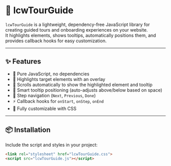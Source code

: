 # 🧭 lcwTourGuide  

`lcwTourGuide` is a lightweight, dependency-free JavaScript library for creating guided tours and onboarding experiences on your website.  
It highlights elements, shows tooltips, automatically positions them, and provides callback hooks for easy customization.  

---

## ✨ Features
- 🚀 Pure JavaScript, no dependencies  
- 🎯 Highlights target elements with an overlay  
- 📜 Scrolls automatically to show the highlighted element and tooltip  
- 🧩 Smart tooltip positioning (auto-adjusts above/below based on space)  
- 🔄 Step navigation (`Next`, `Previous`, `Done`)  
- ⚡ Callback hooks for `onStart`, `onStep`, `onEnd`  
- 🎨 Fully customizable with CSS  

---

## 📦 Installation

Include the script and styles in your project:

```html
<link rel="stylesheet" href="lcwTourGuide.css">
<script src="lcwTourGuide.js"></script>
